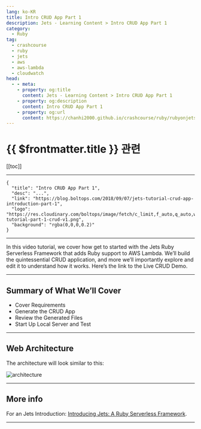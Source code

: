 ```yaml
---
lang: ko-KR
title: Intro CRUD App Part 1
description: Jets - Learning Content > Intro CRUD App Part 1
category:
  - Ruby
tag:
  - crashcourse
  - ruby
  - jets
  - aws
  - aws-lambda
  - cloudwatch
head:
  - - meta:
    - property: og:title
      content: Jets - Learning Content > Intro CRUD App Part 1
    - property: og:description
      content: Intro CRUD App Part 1
    - property: og:url
      content: https://chanhi2000.github.io/crashcourse/ruby/rubyonjets-learning-content/20180907-jets-tutorial-crud-app-introduction-part-1.html
---
```


# {{ $frontmatter.title }} 관련

[[toc]]

---

```component VPCard
{
  "title": "Intro CRUD App Part 1",
  "desc": "...",
  "link": "https://blog.boltops.com/2018/09/07/jets-tutorial-crud-app-introduction-part-1",
  "logo": "https://res.cloudinary.com/boltops/image/fetch/c_limit,f_auto,q_auto,w_708/https://blog.boltops.com/img/posts/2018/09/jets-tutorial-part-1-crud-v1.png",
  "background": "rgba(0,0,0,0.2)"
}
```

---

<VidStack src="youtube/yJIZFc9TZJo" />

In this video tutorial, we cover how get to started with the Jets Ruby Serverless Framework that adds Ruby support to AWS Lambda. We’ll build the quintessential CRUD application, and more we’ll importantly explore and edit it to understand how it works. Here’s the link to the Live CRUD Demo.

---

## Summary of What We’ll Cover

- Cover Requirements
- Generate the CRUD App
- Review the Generated Files
- Start Up Local Server and Test

---

## Web Architecture

The architecture will look similar to this:

![architecture](https://blog.boltops.com/img/posts/2018/09/jets-web-architecture.png)

---

## More info

For an Jets Introduction: [Introducing Jets: A Ruby Serverless Framework](https://blog.boltops.com/2018/08/18/introducing-jets-a-ruby-serverless-framework/).

---
